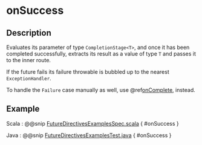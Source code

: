 # onSuccess

## Description

Evaluates its parameter of type `CompletionStage<T>`, and once it has been completed successfully,
extracts its result as a value of type `T` and passes it to the inner route.

If the future fails its failure throwable is bubbled up to the nearest `ExceptionHandler`.

To handle the `Failure` case manually as well, use @ref[onComplete](onComplete.md), instead.

## Example

Scala
:  @@snip [FutureDirectivesExamplesSpec.scala]($test$/scala/docs/http/scaladsl/server/directives/FutureDirectivesExamplesSpec.scala) { #onSuccess }

Java
:  @@snip [FutureDirectivesExamplesTest.java]($test$/java/docs/http/javadsl/server/directives/FutureDirectivesExamplesTest.java) { #onSuccess }
